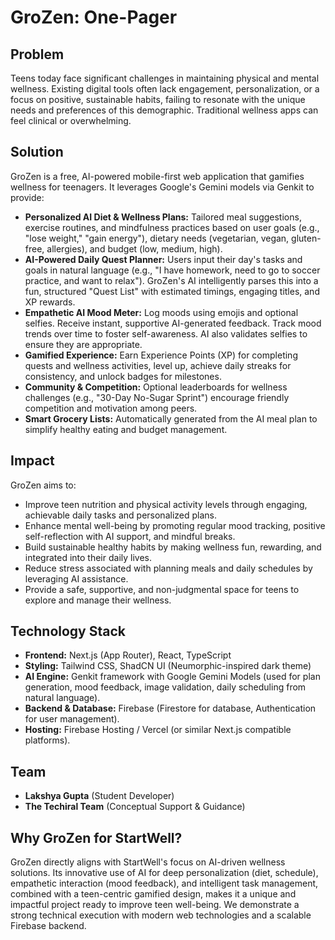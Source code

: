 
# GroZen: One-Pager

## Problem
Teens today face significant challenges in maintaining physical and mental wellness. Existing digital tools often lack engagement, personalization, or a focus on positive, sustainable habits, failing to resonate with the unique needs and preferences of this demographic. Traditional wellness apps can feel clinical or overwhelming.

## Solution
GroZen is a free, AI-powered mobile-first web application that gamifies wellness for teenagers. It leverages Google's Gemini models via Genkit to provide:

*   **Personalized AI Diet & Wellness Plans:** Tailored meal suggestions, exercise routines, and mindfulness practices based on user goals (e.g., "lose weight," "gain energy"), dietary needs (vegetarian, vegan, gluten-free, allergies), and budget (low, medium, high).
*   **AI-Powered Daily Quest Planner:** Users input their day's tasks and goals in natural language (e.g., "I have homework, need to go to soccer practice, and want to relax"). GroZen's AI intelligently parses this into a fun, structured "Quest List" with estimated timings, engaging titles, and XP rewards.
*   **Empathetic AI Mood Meter:** Log moods using emojis and optional selfies. Receive instant, supportive AI-generated feedback. Track mood trends over time to foster self-awareness. AI also validates selfies to ensure they are appropriate.
*   **Gamified Experience:** Earn Experience Points (XP) for completing quests and wellness activities, level up, achieve daily streaks for consistency, and unlock badges for milestones.
*   **Community & Competition:** Optional leaderboards for wellness challenges (e.g., "30-Day No-Sugar Sprint") encourage friendly competition and motivation among peers.
*   **Smart Grocery Lists:** Automatically generated from the AI meal plan to simplify healthy eating and budget management.

## Impact
GroZen aims to:
*   Improve teen nutrition and physical activity levels through engaging, achievable daily tasks and personalized plans.
*   Enhance mental well-being by promoting regular mood tracking, positive self-reflection with AI support, and mindful breaks.
*   Build sustainable healthy habits by making wellness fun, rewarding, and integrated into their daily lives.
*   Reduce stress associated with planning meals and daily schedules by leveraging AI assistance.
*   Provide a safe, supportive, and non-judgmental space for teens to explore and manage their wellness.

## Technology Stack
*   **Frontend:** Next.js (App Router), React, TypeScript
*   **Styling:** Tailwind CSS, ShadCN UI (Neumorphic-inspired dark theme)
*   **AI Engine:** Genkit framework with Google Gemini Models (used for plan generation, mood feedback, image validation, daily scheduling from natural language).
*   **Backend & Database:** Firebase (Firestore for database, Authentication for user management).
*   **Hosting:** Firebase Hosting / Vercel (or similar Next.js compatible platforms).

## Team
*   **Lakshya Gupta** (Student Developer)
*   **The Techiral Team** (Conceptual Support & Guidance)

## Why GroZen for StartWell?
GroZen directly aligns with StartWell's focus on AI-driven wellness solutions. Its innovative use of AI for deep personalization (diet, schedule), empathetic interaction (mood feedback), and intelligent task management, combined with a teen-centric gamified design, makes it a unique and impactful project ready to improve teen well-being. We demonstrate a strong technical execution with modern web technologies and a scalable Firebase backend.
